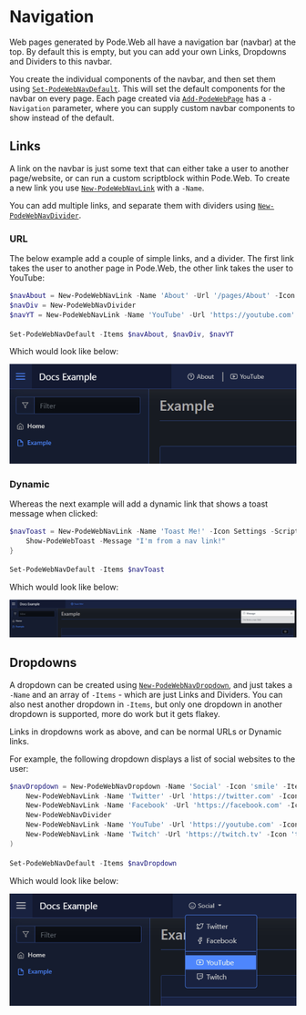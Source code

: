 # Navigation

Web pages generated by Pode.Web all have a navigation bar (navbar) at the top. By default this is empty, but you can add your own Links, Dropdowns and Dividers to this navbar.

You create the individual components of the navbar, and then set them using [`Set-PodeWebNavDefault`](../../Functions/Navigation/Set-PodeWebNavDefault). This will set the default components for the navbar on every page. Each page created via [`Add-PodeWebPage`](../../Functions/Pages/Add-PodeWebPage) has a `-Navigation` parameter, where you can supply custom navbar components to show instead of the default.

## Links

A link on the navbar is just some text that can either take a user to another page/website, or can run a custom scriptblock within Pode.Web. To create a new link you use [`New-PodeWebNavLink`](../../Functions/Navigation/New-PodeWebNavLink) with a `-Name`.

You can add multiple links, and separate them with dividers using [`New-PodeWebNavDivider`](../../Functions/Navigation/New-PodeWebNavDivider).

### URL

The below example add a couple of simple links, and a divider. The first link takes the user to another page in Pode.Web, the other link takes the user to YouTube:

```powershell
$navAbout = New-PodeWebNavLink -Name 'About' -Url '/pages/About' -Icon 'help-circle'
$navDiv = New-PodeWebNavDivider
$navYT = New-PodeWebNavLink -Name 'YouTube' -Url 'https://youtube.com' -Icon 'youtube'

Set-PodeWebNavDefault -Items $navAbout, $navDiv, $navYT
```

Which would look like below:

![nav_link_url](../../images/nav_link_url.png)

### Dynamic

Whereas the next example will add a dynamic link that shows a toast message when clicked:

```powershell
$navToast = New-PodeWebNavLink -Name 'Toast Me!' -Icon Settings -ScriptBlock {
    Show-PodeWebToast -Message "I'm from a nav link!"
}

Set-PodeWebNavDefault -Items $navToast
```

Which would look like below:

![nav_link_dynamic](../../images/nav_link_dynamic.png)

## Dropdowns

A dropdown can be created using [`New-PodeWebNavDropdown`](../../Functions/Navigation/New-PodeWebNavDropdown), and just takes a `-Name` and an array of `-Items` - which are just Links and Dividers. You can also nest another dropdown in `-Items`, but only one dropdown in another dropdown is supported, more do work but it gets flakey.

Links in dropdowns work as above, and can be normal URLs or Dynamic links.

For example, the following dropdown displays a list of social websites to the user:

```powershell
$navDropdown = New-PodeWebNavDropdown -Name 'Social' -Icon 'smile' -Items @(
    New-PodeWebNavLink -Name 'Twitter' -Url 'https://twitter.com' -Icon 'twitter'
    New-PodeWebNavLink -Name 'Facebook' -Url 'https://facebook.com' -Icon 'facebook'
    New-PodeWebNavDivider
    New-PodeWebNavLink -Name 'YouTube' -Url 'https://youtube.com' -Icon 'youtube'
    New-PodeWebNavLink -Name 'Twitch' -Url 'https://twitch.tv' -Icon 'twitch'
)

Set-PodeWebNavDefault -Items $navDropdown
```

Which would look like below:

![nav_dropdown](../../images/nav_dropdown.png)
